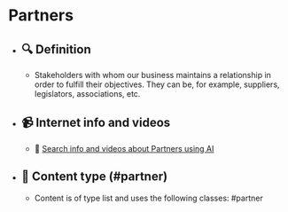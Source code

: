 # Partners
- ## 🔍 Definition
  - Stakeholders with whom our business maintains a relationship in order to fulfill their objectives. They can be, for example, suppliers, legislators, associations, etc.
- ## 📹 Internet info and videos
  - 🤖 [Search info and videos about Partners using AI](https://www.perplexity.ai/search?q=videos+about+Partners:+Stakeholders+with+whom+our+business+maintains+a+relationship+in+order+to+fulfill+its+objectives.+They+can+be,+for+example,+suppliers,+legislators,+associations,+etc.
)
- ## 📰 Content type (#partner)
  - Content is of type list and uses the following classes: #partner

